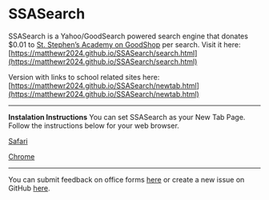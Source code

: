 # SSASearch

SSASearch is a Yahoo/GoodSearch powered search engine that donates \$0.01 to [St. Stephen’s Academy on GoodShop](https://www.goodshop.com/nonprofit/st-stephens-academy-beaverton-or) per search.
Visit it here: [https://matthewr2024.github.io/SSASearch/search.html](https://matthewr2024.github.io/SSASearch/search.html)

Version with links to school related sites here: [https://matthewr2024.github.io/SSASearch/newtab.html](https://matthewr2024.github.io/SSASearch/newtab.html)

---

**Instalation Instructions**
You can set SSASearch as your New Tab Page. Follow the instructions below for your web browser.

[Safari](https://docs.google.com/document/d/1hvIDYSHsTH5rLBWKoTj2aoFuXK-_38EydX8Ksw2D6Wo/edit?usp=sharing)

[Chrome](https://docs.google.com/document/d/10teHJnUFJI3853n5V-7g2GbNgz9NxHpMvaIMxvF9GKo/edit?usp=sharing)

---

You can submit feedback on office forms [here](https://bit.ly/SSASearchFeedback) or create a new issue on GitHub [here](https://github.com/matthewr2024/SSASearch/issues).
